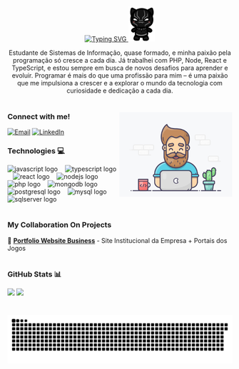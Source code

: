 <div align="center">
  <a href="https://git.io/typing-svg">
    <img src="https://readme-typing-svg.demolab.com?font=Fira+Code&weight=100&size=25&letterSpacing=&pause=500&color=401867&vCenter=true&random=true&width=700&lines=%F0%9F%9A%80++Explorador+de+C%C3%B3digo+%26%26+Criador+de+Solu%C3%A7%C3%B5es+%F0%9F%91%A8%E2%80%8D%F0%9F%92%BB" alt="Typing SVG" />
  </a>
  <img src="./images//gif-black-panther-2.gif" width="60"/>
</div>

<p align="center">Estudante de Sistemas de Informação, quase formado, e minha paixão pela programação só cresce a cada dia. Já trabalhei com PHP, Node, React e TypeScript, e estou sempre em busca de novos desafios para aprender e evoluir. Programar é mais do que uma profissão para mim – é uma paixão que me impulsiona a crescer e a explorar o mundo da tecnologia com curiosidade e dedicação a cada dia.
  
#

<img align="right" alt="" height="190px" src="./images/mygif.gif">

<h3 align="left">Connect with me!</h3>

[![Email](https://img.shields.io/badge/-Email-000?style=for-the-badge&logo=gmail&logoColor=401867)](mailto:gustavoramos2404@hotmail.com)
[![LinkedIn](https://img.shields.io/badge/-LinkedIn-000?style=for-the-badge&logo=linkedin&logoColor=401867)](https://www.linkedin.com/in/gustavo-henrique-3ab03718b/)

<h3 align="left">Technologies 💻</h3>

<div align="left">
  <img src="https://cdn.jsdelivr.net/gh/devicons/devicon/icons/javascript/javascript-plain.svg" height="25" alt="javascript logo"  />
  <img width="8" />
  <img src="https://cdn.jsdelivr.net/gh/devicons/devicon/icons/typescript/typescript-original.svg" height="25" alt="typescript logo"  />
  <img width="8" />
  <img src="https://cdn.jsdelivr.net/gh/devicons/devicon/icons/react/react-original.svg" height="25" alt="react logo"  />
  <img width="8" />
  <img src="https://cdn.jsdelivr.net/gh/devicons/devicon/icons/nodejs/nodejs-original.svg" height="25" alt="nodejs logo"  />
  <img width="8" />
  <img src="https://cdn.jsdelivr.net/gh/devicons/devicon/icons/php/php-original.svg" height="25" alt="php logo"  />
  <img width="8" />
  <img src="https://cdn.jsdelivr.net/gh/devicons/devicon/icons/mongodb/mongodb-original.svg" height="25" alt="mongodb logo"  />
  <img width="8" />
  <img src="https://cdn.jsdelivr.net/gh/devicons/devicon/icons/postgresql/postgresql-original.svg" height="25" alt="postgresql logo"  />
  <img width="8" />
  <img src="https://cdn.jsdelivr.net/gh/devicons/devicon/icons/mysql/mysql-original.svg" height="25" alt="mysql logo"  />
  <img width="8" />
  <img src="https://cdn.jsdelivr.net/gh/devicons/devicon/icons/microsoftsqlserver/microsoftsqlserver-plain.svg" height="25" alt="sqlserver logo"  />
  <img width="8" />
</div>

#

<h3 align="left">My Collaboration On Projects</h3>

💼 [**Portfolio Website Business**](https://winspvp.gg/) - Site Institucional da Empresa + Portais dos Jogos

#

<h3 align="left">GitHub Stats 📊</h3>

<div align="left">
  <img height="180em" src="https://github-readme-stats.vercel.app/api?username=guhhlek&show_icons=true&theme=dark&border_radius=10&border_color=401867&bg_color=000000&title_color=fff&text_color=fff&icon_color=fff" />
  <img height="180em" src="https://github-readme-stats.vercel.app/api/top-langs/?username=guhhlek&layout=compact&theme=dark&border_radius=10&border_color=401867&bg_color=000000&title_color=fff&text_color=fff&icon_color=fff" />
</div>

#

<picture align="center">
  <source media="(prefers-color-scheme: dark)" srcset="https://raw.githubusercontent.com/guhhlek/guhhlek/output/github-contribution-grid-snake-dark.svg">
  <source media="(prefers-color-scheme: light)" srcset="https://raw.githubusercontent.com/guhhlek/guhhlek/output/github-contribution-grid-snake-dark.svg">
  <img align="center" alt="github contribution grid snake animation" src="https://raw.githubusercontent.com/guhhlek/guhhlek/output/github-contribution-grid-snake.svg">
</picture>

#
